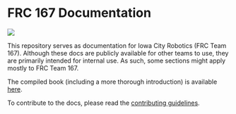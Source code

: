 # FRC 167 Documentation

![](https://github.com/dominicrutk/docs/workflows/gh-pages/badge.svg?branch=master)

This repository serves as documentation for Iowa City Robotics \(FRC Team 167\). Although these docs are publicly available for other teams to use, they are primarily intended for internal use. As such, some sections might apply mostly to FRC Team 167.

The compiled book (including a more thorough introduction) is available [here](https://dominicrutk.github.io/docs/).

To contribute to the docs, please read the [contributing guidelines](./CONTRIBUTING.md).
